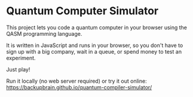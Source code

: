 # Quantum Computer Simulator

This project lets you code a quantum computer in your browser using the QASM programming language.

It is written in JavaScript and runs in your browser, so you don't have to sign up with a big company, wait in a queue, or spend money to test an experiment.

Just play!

Run it locally (no web server required) or try it out online:
https://backupbrain.github.io/quantum-compiler-simulator/
